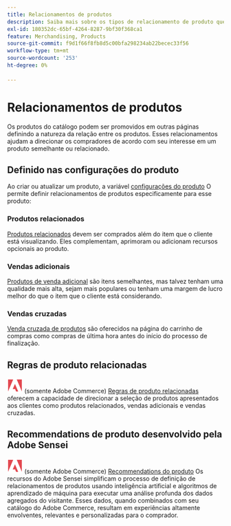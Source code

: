 ```yaml
---
title: Relacionamentos de produtos
description: Saiba mais sobre os tipos de relacionamento de produto que você pode usar para promover produtos a compradores-alvo.
exl-id: 180352dc-65bf-4264-8287-9bf30f368ca1
feature: Merchandising, Products
source-git-commit: f9d1f66f8fb8d5c00bfa298234ab22becec33f56
workflow-type: tm+mt
source-wordcount: '253'
ht-degree: 0%

---
```


# Relacionamentos de produtos

Os produtos do catálogo podem ser promovidos em outras páginas definindo a natureza da relação entre os produtos. Esses relacionamentos ajudam a direcionar os compradores de acordo com seu interesse em um produto semelhante ou relacionado.

## Definido nas configurações do produto

Ao criar ou atualizar um produto, a variável [configurações do produto](../catalog/product-create.md#product-settings) O permite definir relacionamentos de produtos especificamente para esse produto:

### Produtos relacionados

[Produtos relacionados](../catalog/related-products-up-sells-cross-sells.md#related-products) devem ser comprados além do item que o cliente está visualizando. Eles complementam, aprimoram ou adicionam recursos opcionais ao produto.

### Vendas adicionais

[Produtos de venda adicional](../catalog/related-products-up-sells-cross-sells.md#up-sells) são itens semelhantes, mas talvez tenham uma qualidade mais alta, sejam mais populares ou tenham uma margem de lucro melhor do que o item que o cliente está considerando.

### Vendas cruzadas

[Venda cruzada de produtos](../catalog/related-products-up-sells-cross-sells.md#cross-sells) são oferecidos na página do carrinho de compras como compras de última hora antes do início do processo de finalização.

## Regras de produto relacionadas

![Adobe Commerce](../assets/adobe-logo.svg) (somente Adobe Commerce) [Regras de produto relacionadas](product-related-rules.md) oferecem a capacidade de direcionar a seleção de produtos apresentados aos clientes como produtos relacionados, vendas adicionais e vendas cruzadas.

## Recommendations de produto desenvolvido pela Adobe Sensei

![Adobe Commerce](../assets/adobe-logo.svg) (somente Adobe Commerce) [Recommendations do produto](https://experienceleague.adobe.com/docs/commerce-merchant-services/product-recommendations/overview.html) Os recursos do Adobe Sensei simplificam o processo de definição de relacionamentos de produtos usando inteligência artificial e algoritmos de aprendizado de máquina para executar uma análise profunda dos dados agregados do visitante. Esses dados, quando combinados com seu catálogo do Adobe Commerce, resultam em experiências altamente envolventes, relevantes e personalizadas para o comprador.
